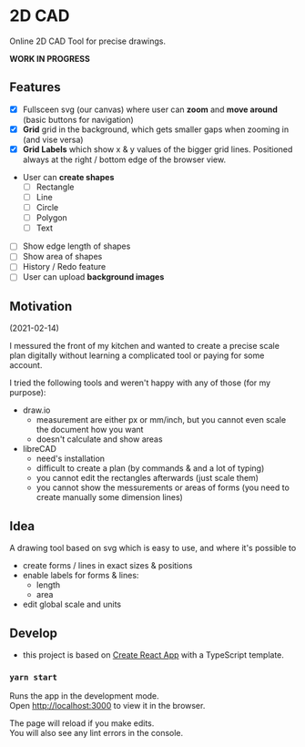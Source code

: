 # 2D CAD

Online 2D CAD Tool for precise drawings.

**WORK IN PROGRESS**

## Features

-   [x] Fullsceen svg (our canvas) where user can **zoom** and **move around** (basic buttons for navigation)
-   [x] **Grid** grid in the background, which gets smaller gaps when zooming in (and vise versa)
-   [x] **Grid Labels** which show x & y values of the bigger grid lines. Positioned always at the right / bottom edge of the browser view.
-   User can **create shapes**
    -   [ ] Rectangle
    -   [ ] Line
    -   [ ] Circle
    -   [ ] Polygon
    -   [ ] Text
-   [ ] Show edge length of shapes
-   [ ] Show area of shapes
-   [ ] History / Redo feature
-   [ ] User can upload **background images**

## Motivation

(2021-02-14)

I messured the front of my kitchen and wanted to create a precise scale plan digitally without learning a complicated tool or paying for some account.

I tried the following tools and weren't happy with any of those (for my purpose):

-   draw.io
    -   measurement are either px or mm/inch, but you cannot even scale the document how you want
    -   doesn't calculate and show areas
-   libreCAD
    -   need's installation
    -   difficult to create a plan (by commands & and a lot of typing)
    -   you cannot edit the rectangles afterwards (just scale them)
    -   you cannot show the messurements or areas of forms (you need to create manually some dimension lines)

## Idea

A drawing tool based on svg which is easy to use, and where it's possible to

-   create forms / lines in exact sizes & positions
-   enable labels for forms & lines:
    -   length
    -   area
-   edit global scale and units

## Develop

-   this project is based on [Create React App](https://create-react-app.dev/) with a TypeScript template.

### `yarn start`

Runs the app in the development mode.\
Open [http://localhost:3000](http://localhost:3000) to view it in the browser.

The page will reload if you make edits.\
You will also see any lint errors in the console.
